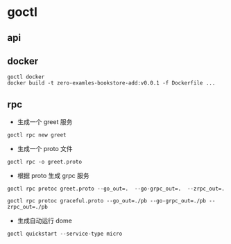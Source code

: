 # goctl

## api

## docker
```shell
goctl docker
docker build -t zero-examles-bookstore-add:v0.0.1 -f Dockerfile ...
```

## rpc

- 生成一个 greet 服务
```shell
goctl rpc new greet
```

- 生成一个 proto 文件
```shell
goctl rpc -o greet.proto
```

- 根据 proto 生成 grpc 服务
```shell
goctl rpc protoc greet.proto --go_out=.  --go-grpc_out=.  --zrpc_out=.

goctl rpc protoc graceful.proto --go_out=./pb --go-grpc_out=./pb --zrpc_out=./pb
```

- 生成自动运行 dome
```shell
goctl quickstart --service-type micro
```
